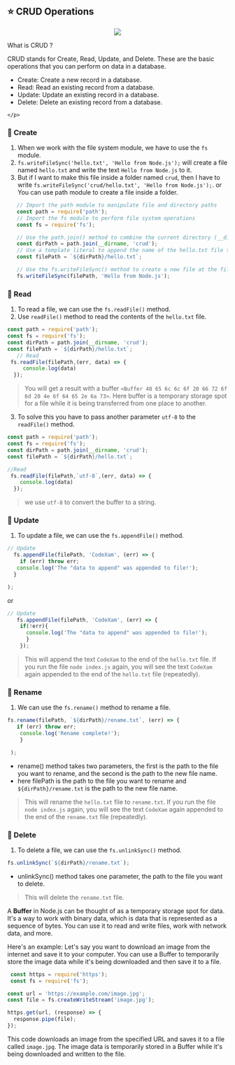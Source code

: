 ## ⭐ CRUD Operations


  <p align="center">
      <img style={{ position: "relative" ,opacity: 1 ,borderRadius: "10px" ,overflow: "hidden" , marginTop:"20px" , marginBottom: "20px"}}
          src="https://media.giphy.com/media/l4KhMR4p58zFZZlSg/giphy.gif"/>
    </p>


 <h12 className ="font-bold text-2xl sm:text-4xl text-gray-800 dark:text-gray-400 align-left mt-8">
 What is CRUD ?
 </h12>

<p className="text-xl sm:text-2xl text-gray-800 dark:text-gray-400 align-left mt-8">
  CRUD stands for Create, Read, Update, and Delete. These are the basic operations that you can perform on data in a database.

   - Create: Create a new record in a database.
   - Read: Read an existing record from a database.
   - Update: Update an existing record in a database.
   - Delete: Delete an existing record from a database.

    </p>

### 📝 Create

1. When we work with the file system module, we have to use the `fs` module.
2. `fs.writeFileSync('hello.txt', 'Hello from Node.js');` will create a file named `hello.txt` and write the text `Hello from Node.js` to it.
3. But if I want to make this file inside a folder named `crud`, then I have to write `fs.writeFileSync('crud/hello.txt', 'Hello from Node.js');`.
       or
You can use path module to create a file inside a folder.
```js
   // Import the path module to manipulate file and directory paths
   const path = require('path');
   // Import the fs module to perform file system operations
   const fs = require('fs');

   // Use the path.join() method to combine the current directory (__dirname) and the name of the crud folder into a single path
   const dirPath = path.join(__dirname, 'crud');
   // Use a template literal to append the name of the hello.txt file to the dirPath variable and store the result in filePath
   const filePath = `${dirPath}/hello.txt`;

   // Use the fs.writeFileSync() method to create a new file at the filePath location and write a string of text to it
   fs.writeFileSync(filePath, 'Hello from Node.js');
```

### 📝 Read

1. To read a file, we can use the `fs.readFile()` method.
2. Use `readFile()` method to read the contents of the `hello.txt` file.
```js
const path = require('path');
const fs = require('fs');
const dirPath = path.join(__dirname, 'crud');
const filePath = `${dirPath}/hello.txt`;
   // Read
 fs.readFile(filePath,(err, data) => {
     console.log(data)
  });
```
> You will get a result with a buffer `<Buffer 48 65 6c 6c 6f 20 66 72 6f 6d 20 4e 6f 64 65 2e 6a 73>`. Here buffer is a temporary storage spot for a file while it is being transferred from one place to another.
3. To solve this you have to pass another parameter `utf-8` to the `readFile()` method.
```js
const path = require('path');
const fs = require('fs');
const dirPath = path.join(__dirname, 'crud');
const filePath = `${dirPath}/hello.txt`;

//Read
 fs.readFile(filePath,`utf-8`,(err, data) => {
    console.log(data)
  });
```
> we use `utf-8` to convert the buffer to a string.

### 📝 Update
1. To update a file, we can use the `fs.appendFile()` method.

```js
// Update
  fs.appendFile(filePath, 'CodeXam', (err) => {
    if (err) throw err;
   console.log('The "data to append" was appended to file!');
  }

);

```

or

```js
// Update
   fs.appendFile(filePath, 'CodeXam', (err) => {
    if(!err){
      console.log('The "data to append" was appended to file!');
      }
    });
```

> This will append the text `CodeXam` to the end of the `hello.txt` file.
> If you run the file `node index.js` again, you will see the text `CodeXam` again appended to the end of the `hello.txt` file (repeatedly).

### 📝 Rename

1. We can use the `fs.rename()` method to rename a file.
```js
fs.rename(filePath, `${dirPath}/rename.txt`, (err) => {
   if (err) throw err;
    console.log('Rename complete!');
    }

 );
```
- rename() method takes two parameters, the first is the path to the file you want to rename, and the second is the path to the new file name.
- here filePath is the path to the file you want to rename and `${dirPath}/rename.txt` is the path to the new file name.
> This will rename the `hello.txt` file to `rename.txt`.
> If you run the file `node index.js` again, you will see the text `CodeXam` again appended to the end of the `rename.txt` file (repeatedly).


### 📝 Delete

1. To delete a file, we can use the `fs.unlinkSync()` method.
```js
fs.unlinkSync(`${dirPath}/rename.txt`);
```
- unlinkSync() method takes one parameter, the path to the file you want to delete.
> This will delete the `rename.txt` file.



A **Buffer** in Node.js can be thought of as a temporary storage spot for data. It's a way to work with binary data, which is data that is represented as a sequence of bytes. You can use it to read and write files, work with network data, and more.

Here's an example: Let's say you want to download an image from the internet and save it to your computer. You can use a Buffer to temporarily store the image data while it's being downloaded and then save it to a file.

```javascript
 const https = require('https');
 const fs = require('fs');

const url = 'https://example.com/image.jpg';
const file = fs.createWriteStream('image.jpg');

https.get(url, (response) => {
  response.pipe(file);
});
```

This code downloads an image from the specified URL and saves it to a file called `image.jpg`. The image data is temporarily stored in a Buffer while it's being downloaded and written to the file.
